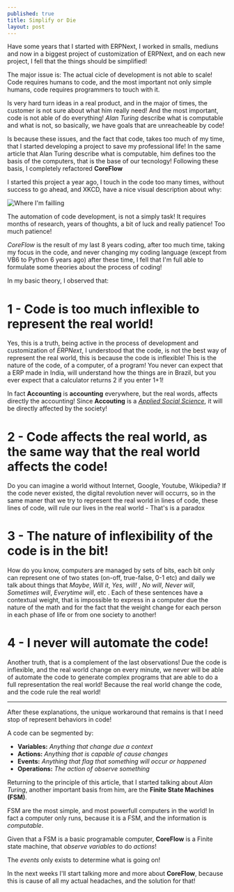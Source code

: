 ```yaml
---
published: true
title: Simplify or Die
layout: post
---
```

Have some years that I started with ERPNext, I worked in smalls, mediuns and now in a biggest project of customization of ERPNext, and on each new project, I fell that the things should be simplified!

The major issue is: The actual cicle of development is not able to scale! Code requires humans to code, and the most important not only simple humans, code requires programmers to touch with it.

Is very hard turn ideas in a real product, and in the major of times, the customer is not sure about what him really need! And the most important, code is not able of do everything! _Alan Turing_ describe what is computable and what is not, so basically, we have goals that are unreacheable by code!

Is because these issues, and the fact that code, takes too much of my time, that I started developing a project to save my professional life! In the same article that Alan Turing describe what is computable, him defines too the basis of the computers, that is the base of our tecnology! Following these basis, I completely refactored **CoreFlow**

I started this project a year ago, I touch in the code too many times, without success to go ahead, and XKCD, have a nice visual description about why:

![Where I'm failling](http://imgs.xkcd.com/comics/automation.png)

The automation of code development, is not a simply task! It requires months of research, years of thoughts, a bit of luck and really patience! Too much patience!

_CoreFlow_ is the result of my last 8 years coding, after too much time, taking my focus in the code, and never changing my coding language (except from VB6 to Python 6 years ago) after these time, I fell that I'm full able to formulate some theories about the process of coding!

In my basic theory, I observed that:

# 1 - Code is too much inflexible to represent the real world!

Yes, this is a truth, being active in the process of development and customization of *ERPNext*, I understood that the code, is not the best way of represent the real world, this is because the code is inflexible! This is the nature of the code,  of a computer, of a program! You never can expect that a ERP made in India, will understand how the things are in Brazil, but you ever expect that a calculator returns 2 if you enter 1+1!

In fact __Accounting__ is __accounting__ everywhere, but the real words, affects directly the accounting! Since __Accouting__ is a [*Applied Social Science*](https://irresistibledisgrace.wordpress.com/2010/01/13/accounting-as-social-science/), it will be directly affected by the society!

# 2 - Code affects the real world, as the same way that the real world affects the code!

Do you can imagine a world without Internet, Google, Youtube, Wikipedia? If the code never existed, the digital revolution never will occurrs, so in the same maner that we try to represent the real world in lines of code, these lines of code, will rule our lives in the real world - That's is a paradox

# 3 - The nature of inflexibility of the code is in the bit!

How do you know, computers are managed by  sets of bits, each bit only can represent one of two states (on-off, true-false, 0-1 etc) and daily we talk about things that _Maybe_, _Will it_, _Yes, will!_ , _No will_, _Never will_, _Sometimes will_, _Everytime will_, etc . Each of these sentences have a contextual weight, that is impossible to express in a computer due the nature of the math and for the fact that the weight change for each person in each phase of life or from one society to another!

# 4 - I never will automate the code!

Another truth, that is a complement of the last observations! Due the code is inflexible, and the real world change on every minute, we never will be able of automate the code to generate complex programs that are able to do a full representation the real world! Because the real world change the code, and the code rule the real world!

---------------

After these explanations, the unique workaround that remains is that I need stop of represent behaviors in code!

A code can be segmented by:

- **Variables:** _Anything that change due a context_
- **Actions:** _Anything that is capable of cause changes_
- **Events:** _Anything that flag that something will occur or happened_
- **Operations:** _The action of observe something_

Returning to the principle of this article, that I started talking about _Alan Turing_, another important basis from him, are the **Finite State Machines (FSM)**.

FSM are the most simple, and most powerfull computers in the world! In fact a computer only runs, because it is a FSM, and the information is _computable_.

Given that a FSM is a basic programable computer, __CoreFlow__ is a Finite state machine, that _observe_ _variables_ to do _actions_!

The _events_ only exists to determine what is going on!

In the next weeks I'll start talking more and more about **CoreFlow**, because this is cause of all my actual headaches, and the solution for that!